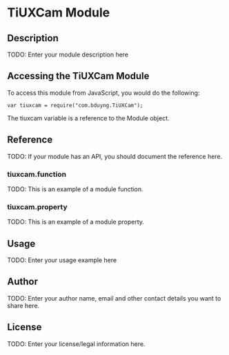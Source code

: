 # TiUXCam Module

## Description

TODO: Enter your module description here

## Accessing the TiUXCam Module

To access this module from JavaScript, you would do the following:

    var tiuxcam = require("com.bduyng.TiUXCam");

The tiuxcam variable is a reference to the Module object.

## Reference

TODO: If your module has an API, you should document
the reference here.

### tiuxcam.function

TODO: This is an example of a module function.

### tiuxcam.property

TODO: This is an example of a module property.

## Usage

TODO: Enter your usage example here

## Author

TODO: Enter your author name, email and other contact
details you want to share here.

## License

TODO: Enter your license/legal information here.
